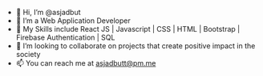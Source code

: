 - 👋 Hi, I’m @asjadbut
- 👀 I’m a Web Application Developer
- 🌱 My Skills include React JS | Javascript | CSS | HTML | Bootstrap | Firebase Authentication | SQL
- 💞️ I’m looking to collaborate on projects that create positive impact in the society
- 📫 You can reach me at asjadbutt@pm.me

<!---
asjadbut/asjadbut is a ✨ special ✨ repository because its `README.md` (this file) appears on your GitHub profile.
You can click the Preview link to take a look at your changes.
--->
